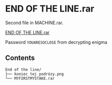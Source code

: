 # END OF THE LINE.rar

Second file in MACHINE.rar.

[END OF THE LINE.rar](END_OF_THE_LINE.rar)

Password `YOUARESOCLOSE` from decrypting enigma

## Contents

```
End of the line/
├── koniec tej podrózy.png
└── MYFIRSTMYSTAKE.rar
```
